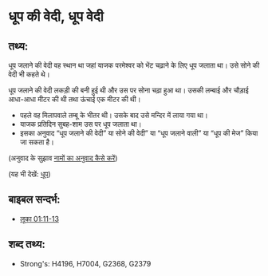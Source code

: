 # धूप की वेदी, धूप वेदी #

## तथ्य: ##

धूप जलाने की वेदी वह स्थान था जहां याजक परमेश्वर को भेंट चढ़ाने के लिए धूप जलाता था। उसे सोने की वेदी भी कहते थे।

 धूप जलाने की वेदी लकड़ी की बनी हुई थी और उस पर सोना चढ़ा हुआ था। उसकी लम्बाई और चौड़ाई आधा-आधा मीटर की थी तथा ऊंचाई एक मीटर की थी।

* पहले वह मिलापवाले तम्बू के भीतर थी। उसके बाद उसे मन्दिर में लाया गया था। 
* याजक प्रतिदिन सुबह-शाम उस पर धूप जलाता था।
* इसका अनुवाद “धूप जलाने की वेदी” या सोने की वेदी” या “धूप जलाने वाली” या “धूप की मेज” किया जा सकता है।

(अनुवाद के सुझाव [नामों का अनुवाद कैसे करें](rc://hi/ta/man/translate/translate-names))

(यह भी देखें: [धूप](../other/incense.md))

## बाइबल सन्दर्भ: ##

* [लूका 01:11-13](rc://hi/tn/help/luk/01/11)

## शब्द तथ्य: ##

* Strong's: H4196, H7004, G2368, G2379
